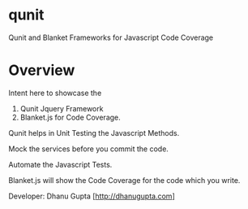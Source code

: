qunit
=====

Qunit and Blanket Frameworks for Javascript Code Coverage

Overview
========

Intent here to showcase the 

1. Qunit Jquery Framework 
2. Blanket.js for Code Coverage.

Qunit helps in Unit Testing the Javascript Methods. 

Mock the services before you commit the code.

Automate the Javascript Tests.

Blanket.js will show the Code Coverage for the code which you write.


Developer:
Dhanu Gupta [http://dhanugupta.com]

